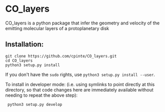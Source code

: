 # CO_layers

CO_layers  is a python package that infer the geometry and velocity of the emitting molecular layers of a protoplanetary disk


## Installation:

```
git clone https://github.com/cpinte/CO_layers.git
cd CO_layers
python3 setup.py install
```

If you don't have the `sudo` rights, use `python3 setup.py install --user`.

To install in developer mode: (i.e. using symlinks to point directly
at this directory, so that code changes here are immediately available
without needing to repeat the above step):

```
 python3 setup.py develop
```
